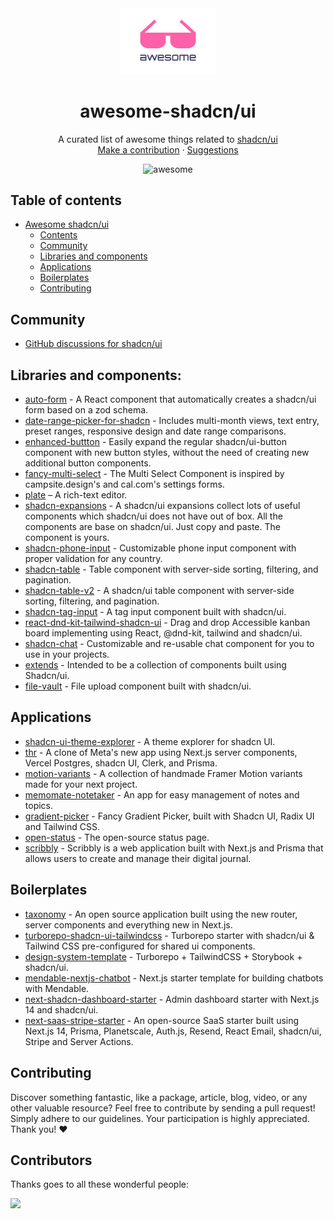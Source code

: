 <div align="center">
    <img src="./assets/awesome-logo.svg" alt="logo of awesome-shadcn-ui repository" height="30%" width="30%">
  <p align="center">
  <h1>awesome-shadcn/ui</h1>
   A curated list of awesome things related to <a href='https://ui.shadcn.com/'>shadcn/ui</a>
    <br />
    <a href="https://github.com/jhonyrdesouza/awesome-shadcn-ui/blob/master/.github/contributing.md">Make a contribution</a>
    ·
    <a href="https://github.com/jhonyrdesouza/awesome-shadcn-ui/blob/master/.github/contributing.md">Suggestions</a>
  </p>
    <p align="center">
    <img src='https://cdn.rawgit.com/sindresorhus/awesome/d7305f38d29fed78fa85652e3a63e154dd8e8829/media/badge.svg' alt='awesome'>
  </p>
</div>

## Table of contents

- [Awesome shadcn/ui ](#awesome-shadcn--)
  - [Contents](#contents)
  - [Community](#community)
  - [Libraries and components](#libraries-and-components)
  - [Applications](#applications)
  - [Boilerplates](#boilerplates)
  - [Contributing](#contributing)

## Community

- [GitHub discussions for shadcn/ui](https://github.com/shadcn/ui/discussions)

## Libraries and components:

- [auto-form](https://github.com/vantezzen/auto-form) - A React component that automatically creates a shadcn/ui form based on a zod schema.
- [date-range-picker-for-shadcn](https://github.com/johnpolacek/date-range-picker-for-shadcn) - Includes multi-month views, text entry, preset ranges, responsive design and date range comparisons.
- [enhanced-buttton](https://enhanced-button.vercel.app/) - Easily expand the regular shadcn/ui-button component with new button styles, without the need of creating new additional button components.
- [fancy-multi-select](https://craft.mxkaske.dev/post/fancy-multi-select) - The Multi Select Component is inspired by campsite.design's and cal.com's settings forms.
- [plate](https://github.com/udecode/plate) – A rich-text editor.
- [shadcn-expansions](https://shadcnui-expansions.typeart.cc/) - A shadcn/ui expansions collect lots of useful components which shadcn/ui does not have out of box. All the components are base on shadcn/ui. Just copy and paste. The component is yours.
- [shadcn-phone-input](https://shadcn-phone-input.vercel.app/) - Customizable phone input component with proper validation for any country.
- [shadcn-table](https://github.com/sadmann7/shadcn-table) - Table component with server-side sorting, filtering, and pagination.
- [shadcn-table-v2](https://github.com/sadmann7/shadcn-table-v2) - A shadcn/ui table component with server-side sorting, filtering, and pagination.
- [shadcn-tag-input](https://github.com/JaleelB/shadcn-tag-input) - A tag input component built with shadcn/ui.
- [react-dnd-kit-tailwind-shadcn-ui](https://georgegriff.github.io/react-dnd-kit-tailwind-shadcn-ui/) - Drag and drop Accessible kanban board implementing using React, @dnd-kit, tailwind and shadcn/ui.
- [shadcn-chat](https://github.com/jakobhoeg/shadcn-chat) - Customizable and re-usable chat component for you to use in your projects.
- [extends](https://github.com/lucioew28/extends) - Intended to be a collection of components built using Shadcn/ui.
- [file-vault](https://github.com/ManishBisht777/file-vault) - File upload component built with shadcn/ui.


## Applications

- [shadcn-ui-theme-explorer](https://github.com/luisFilipePT/shadcn-ui-theme-explorer) - A theme explorer for shadcn UI.
- [thr](https://github.com/ishaan1013/thr) - A clone of Meta's new app using Next.js server components, Vercel Postgres, shadcn UI, Clerk, and Prisma.
- [motion-variants](https://github.com/chrisabdo/motionvariants) - A collection of handmade Framer Motion variants made for your next project.
- [memomate-notetaker](https://github.com/ZevaGuillo/memomate-notetaker) - An app for easy management of notes and topics.
- [gradient-picker](https://github.com/Illyism/gradient-picker) - Fancy Gradient Picker, built with Shadcn UI, Radix UI and Tailwind CSS.
- [open-status](https://github.com/openstatushq/openstatus) - The open-source status page.
- [scribbly](https://github.com/subhamBharadwaz/scribbly) - Scribbly is a web application built with Next.js and Prisma that allows users to create and manage their digital journal.

## Boilerplates

- [taxonomy](https://github.com/shadcn/taxonomy) - An open source application built using the new router, server components and everything new in Next.js.
- [turborepo-shadcn-ui-tailwindcss](https://github.com/henriqpohl/turborepo-shadcn-ui-tailwindcss) - Turborepo starter with shadcn/ui & Tailwind CSS pre-configured for shared ui components.
- [design-system-template](https://github.com/arevalolance/design-system-template) - Turborepo + TailwindCSS + Storybook + shadcn/ui.
- [mendable-nextjs-chatbot](https://github.com/mendableai/mendable-nextjs-chatbot) - Next.js starter template for building chatbots with Mendable.
- [next-shadcn-dashboard-starter](https://github.com/Kiranism/next-shadcn-dashboard-starter) - Admin dashboard starter with Next.js 14 and shadcn/ui.
- [next-saas-stripe-starter](https://github.com/mickasmt/next-saas-stripe-starter) - An open-source SaaS starter built using Next.js 14, Prisma, Planetscale, Auth.js, Resend, React Email, shadcn/ui, Stripe and Server Actions.


## Contributing

Discover something fantastic, like a package, article, blog, video, or any other valuable resource? Feel free to contribute by sending a pull request! Simply adhere to our guidelines. Your participation is highly appreciated. Thank you! ❤️

## Contributors

Thanks goes to all these wonderful people:

<a href="https://github.com/jhonyrdesouza/awesome-shadcn-ui/graphs/contributors">
  <img src="https://contrib.rocks/image?repo=jhonyrdesouza/awesome-shadcn-ui" />
</a>
